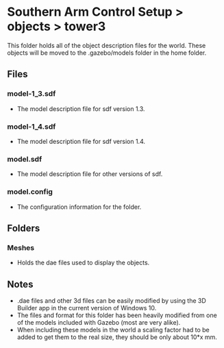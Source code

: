 # Southern Arm Control Setup > objects > tower3

This folder holds all of the object description files for the world. These objects will be moved to the .gazebo/models folder in the home folder.

## Files
### model-1_3.sdf
* The model description file for sdf version 1.3.

### model-1_4.sdf
* The model description file for sdf version 1.4.

### model.sdf
* The model description file for other versions of sdf.

### model.config
* The configuration information for the folder.

## Folders
### Meshes
* Holds the dae files used to display the objects.

## Notes
* .dae files and other 3d files can be easily modified by using the 3D Builder app in the current version of Windows 10.
* The files and format for this folder has been heavily modified from one of the models included with Gazebo (most are very alike).
* When including these models in the world a scaling factor had to be added to get them to the real size, they should be only about 10*x mm.
